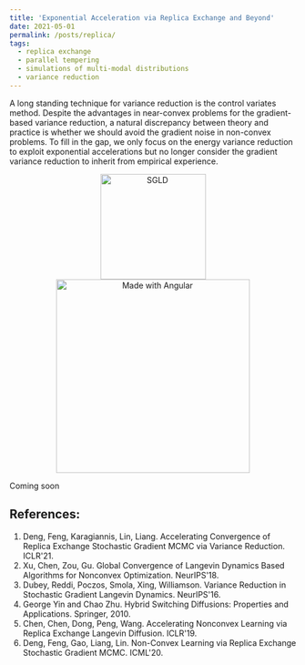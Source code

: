 ```yaml
---
title: 'Exponential Acceleration via Replica Exchange and Beyond'
date: 2021-05-01
permalink: /posts/replica/
tags:
  - replica exchange
  - parallel tempering
  - simulations of multi-modal distributions
  - variance reduction
---
```


A long standing technique for variance reduction is the control variates method. Despite the advantages in near-convex problems for the gradient-based variance reduction, a natural discrepancy between theory and practice is whether we should avoid the gradient noise in non-convex problems. To fill in the gap, we only focus on the energy variance reduction to exploit exponential accelerations but no longer consider the gradient variance reduction to inherit from empirical experience.

<p float="left" align="center">
  <img src="/images/VR-reSGLD/SGLD.gif" width="185" title="SGLD"/>
  <img src="/images/VR-reSGLD/reSGLD_vs_VR_reSGLD.gif" width="340" alt="Made with Angular" title="reSGLD vs VR-reSGLD" />
</p>

Coming soon

## References:

1. Deng, Feng, Karagiannis, Lin, Liang. Accelerating Convergence of Replica Exchange Stochastic Gradient MCMC via Variance Reduction. ICLR'21.
2. Xu, Chen, Zou, Gu. Global Convergence of Langevin Dynamics Based Algorithms for Nonconvex Optimization. NeurIPS'18.
3. Dubey, Reddi, Poczos, Smola, Xing, Williamson. Variance Reduction in Stochastic Gradient Langevin Dynamics. NeurIPS'16.
4. George Yin and Chao Zhu. Hybrid Switching Diffusions: Properties and Applications. Springer, 2010.
5. Chen, Chen, Dong, Peng, Wang. Accelerating Nonconvex Learning via Replica Exchange Langevin Diffusion. ICLR'19.
6. Deng, Feng, Gao, Liang, Lin. Non-Convex Learning via Replica Exchange Stochastic Gradient MCMC. ICML'20.
